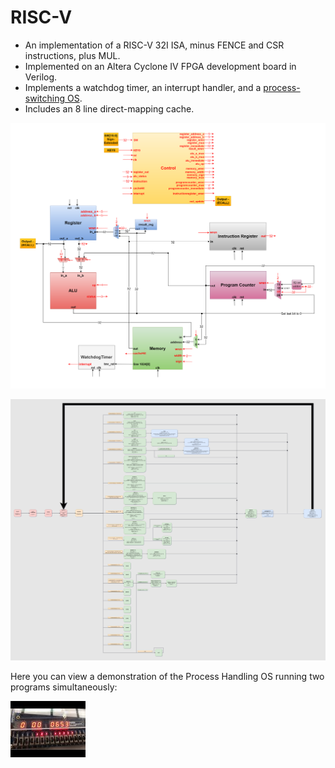 # RISC-V

* An implementation of a RISC-V 32I ISA, minus FENCE and CSR instructions, plus MUL.
* Implemented on an Altera Cyclone IV FPGA development board in Verilog.
* Implements a watchdog timer, an interrupt handler, and a [process-switching OS](https://github.com/tymcgrew/RISC-V/blob/master/Program%20stuff/programs/os.s).
* Includes an 8 line direct-mapping cache.

![Diagram](https://github.com/tymcgrew/RISC-V/blob/master/misc/RISC-V.png)

![State Machine](https://github.com/tymcgrew/RISC-V/blob/master/misc/Control.png)


Here you can view a demonstration of the Process Handling OS running two programs simultaneously:

[![Demonstration](https://github.com/tymcgrew/RISC-V/blob/master/misc/thumbnail.jpg)](https://youtu.be/mVovRGVpMVY)
